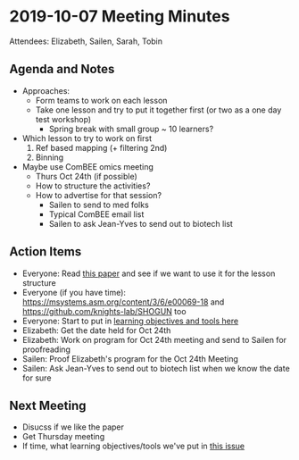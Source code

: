 # 2019-10-07 Meeting Minutes

Attendees: Elizabeth, Sailen, Sarah, Tobin

## Agenda and Notes


- Approaches:
  + Form teams to work on each lesson
  + Take one lesson and try to put it together first (or two as a one day test workshop)
    - Spring break with small group ~ 10 learners?
- Which lesson to try to work on first
  1. Ref based mapping (+ filtering 2nd)
  2. Binning
- Maybe use ComBEE omics meeting
  + Thurs Oct 24th (if possible)
  + How to structure the activities?
  + How to advertise for that session?
    - Sailen to send to med folks
    - Typical ComBEE email list
    - Sailen to ask Jean-Yves to send out to biotech list

## Action Items

- Everyone: Read [this paper](https://www.nature.com/articles/nature13568) and see if we want to use it for the lesson structure 
- Everyone (if you have time): <https://msystems.asm.org/content/3/6/e00069-18> and <https://github.com/knights-lab/SHOGUN> too
- Everyone: Start to put in [learning objectives and tools here](https://github.com/uw-madison-microbiome-hub/metaG-ref-analysis/issues/1)
- Elizabeth: Get the date held for Oct 24th
- Elizabeth: Work on program for Oct 24th meeting and send to Sailen for proofreading
- Sailen: Proof Elizabeth's program for the Oct 24th Meeting
- Sailen: Ask Jean-Yves to send out to biotech list when we know the date for sure


## Next Meeting

- Disucss if we like the paper
- Get Thursday meeting
- If time, what learning objectives/tools we've put in [this issue](https://github.com/uw-madison-microbiome-hub/metaG-ref-analysis/issues/1)

